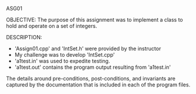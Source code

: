ASG01

OBJECTIVE: 
The purpose of this assignment was to implement a class to hold and operate on a set of integers. 

DESCRIPTION:
- 'Assign01.cpp' and 'IntSet.h' were provided by the instructor
- My challenge was to develop 'IntSet.cpp' 
- 'a1test.in' was used to expedite testing. 
- 'a1test.out' contains the program output resulting from 'a1test.in'

The details around pre-conditions, post-conditions, and invariants are captured by the documentation that is included in each of the program files.
